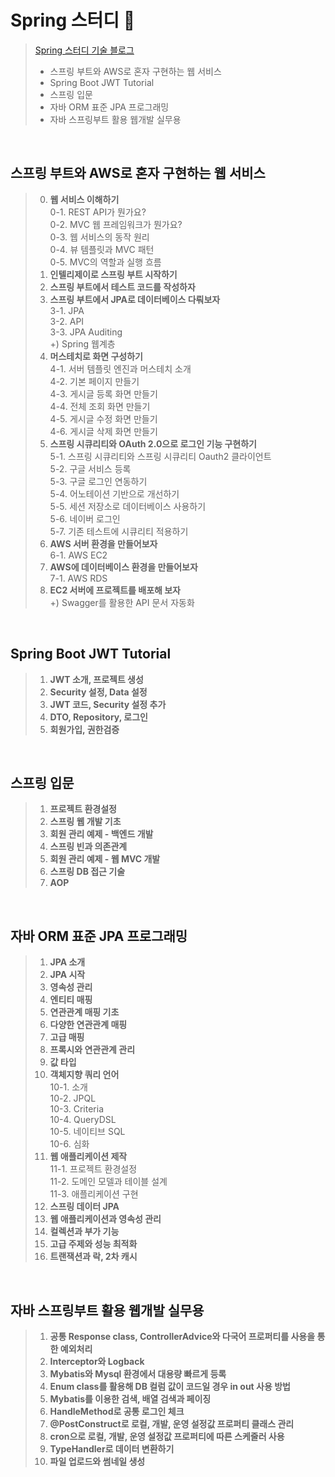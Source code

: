 # Spring 스터디 🌱
> [Spring 스터디 기술 블로그](https://gaga-kim.tistory.com/category/STUDY/Spring)
> - 스프링 부트와 AWS로 혼자 구현하는 웹 서비스
> - Spring Boot JWT Tutorial
> - 스프링 입문
> - 자바 ORM 표준 JPA 프로그래밍
> - 자바 스프링부트 활용 웹개발 실무용
<br/>

## 스프링 부트와 AWS로 혼자 구현하는 웹 서비스
> 0. **웹 서비스 이해하기**<br/>
0-1. REST API가 뭔가요?<br/>
0-2. MVC 웹 프레임워크가 뭔가요?<br/>
0-3. 웹 서비스의 동작 원리<br/>
0-4. 뷰 템플릿과 MVC 패턴<br/>
0-5. MVC의 역할과 실행 흐름<br/>
> 1. **인텔리제이로 스프링 부트 시작하기**<br/>
> 2. **스프링 부트에서 테스트 코드를 작성하자**<br/>
> 3. **스프링 부트에서 JPA로 데이터베이스 다뤄보자**<br/>
3-1. JPA<br/>
3-2. API<br/>
3-3. JPA Auditing<br/>
+) Spring 웹계층<br/>
> 4. **머스테치로 화면 구성하기**<br/>
4-1. 서버 템플릿 엔진과 머스테치 소개<br/>
4-2. 기본 페이지 만들기<br/>
4-3. 게시글 등록 화면 만들기<br/>
4-4. 전체 조회 화면 만들기<br/>
4-5. 게시글 수정 화면 만들기<br/>
4-6. 게시글 삭제 화면 만들기<br/>
> 5. **스프링 시큐리티와 OAuth 2.0으로 로그인 기능 구현하기**<br/>
5-1. 스프링 시큐리티와 스프링 시큐리티 Oauth2 클라이언트<br/>
5-2. 구글 서비스 등록<br/>
5-3. 구글 로그인 연동하기<br/>
5-4. 어노테이션 기반으로 개선하기<br/>
5-5. 세션 저장소로 데이터베이스 사용하기<br/>
5-6. 네이버 로그인<br/>
5-7. 기존 테스트에 시큐리티 적용하기<br/> 
> 6. **AWS 서버 환경을 만들어보자**<br/>
6-1. AWS EC2<br/>
> 7. **AWS에 데이터베이스 환경을 만들어보자**<br/>
7-1. AWS RDS<br/>
> 8. **EC2 서버에 프로젝트를 배포해 보자**<br/>
+) Swagger를 활용한 API 문서 자동화
<br/>

## Spring Boot JWT Tutorial
> 1. **JWT 소개, 프로젝트 생성**
> 2. **Security 설정, Data 설정**
> 3. **JWT 코드, Security 설정 추가**
> 4. **DTO, Repository, 로그인**
> 5. **회원가입, 권한검증**
<br/>

## 스프링 입문
> 1. **프로젝트 환경설정**
> 2. **스프링 웹 개발 기초**
> 3. **회원 관리 예제 - 백엔드 개발**
> 4. **스프링 빈과 의존관계**
> 5. **회원 관리 예제 - 웹 MVC 개발**
> 6. **스프링 DB 접근 기술**
> 7. **AOP**
<br/>

## 자바 ORM 표준 JPA 프로그래밍
> 1. **JPA 소개**
> 2. **JPA 시작**
> 3. **영속성 관리**
> 4. **엔티티 매핑**
> 5. **연관관계 매핑 기초**
> 6. **다양한 연관관계 매핑**
> 7. **고급 매핑**
> 8. **프록시와 연관관계 관리**
> 9. **값 타입**
> 10. **객체지향 쿼리 언어**<br/>
10-1. 소개<br/>
10-2. JPQL<br/>
10-3. Criteria<br/>
10-4. QueryDSL<br/>
10-5. 네이티브 SQL<br/>
10-6. 심화<br/>
> 11. **웹 애플리케이션 제작**<br/>
11-1. 프로젝트 환경설정<br/>
11-2. 도메인 모델과 테이블 설계<br/>
11-3. 애플리케이션 구현<br/>
> 12. **스프링 데이터 JPA**
> 13. **웹 애플리케이션과 영속성 관리**
> 14. **컬렉션과 부가 기능**
> 15. **고급 주제와 성능 최적화**
> 16. **트랜잭션과 락, 2차 캐시**
<br/>

## 자바 스프링부트 활용 웹개발 실무용
> 1. **공통 Response class, ControllerAdvice와 다국어 프로퍼티를 사용을 통한 예외처리**
> 2. **Interceptor와 Logback**
> 3. **Mybatis와 Mysql 환경에서 대용량 빠르게 등록**
> 4. **Enum class를 활용해 DB 컬럼 값이 코드일 경우 in out 사용 방법**
> 5. **Mybatis를 이용한 검색, 배열 검색과 페이징**
> 6. **HandleMethod로 공통 로그인 체크**
> 7. **@PostConstruct로 로컬, 개발, 운영 설정값 프로퍼티 클래스 관리**
> 8. **cron으로 로컬, 개발, 운영 설정값 프로퍼티에 따른 스케줄러 사용**
> 9. **TypeHandler로 데이터 변환하기**
> 10. **파일 업로드와 썸네일 생성**
<br/>

